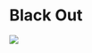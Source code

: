 # Black Out

![](https://external-content.duckduckgo.com/iu/?u=https%3A%2F%2Ftse3.mm.bing.net%2Fth%3Fid%3DOIP.yX0tv4QNNnZt9IMtYCW4YgAAAA%26pid%3DApi&f=1)

<!-- Prince Kaizen Namwali -->
